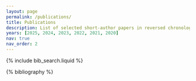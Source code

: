 ```yaml
---
layout: page
permalink: /publications/
title: Publications
description: List of selected short-author papers in reversed chronological order.
years: [2025, 2024, 2023, 2022, 2021, 2020]
nav: true
nav_order: 2
---
```


<!-- _pages/publications.md -->

<!-- Bibsearch Feature -->

{% include bib_search.liquid %}

<div class="publications">

{% bibliography %}

</div>
